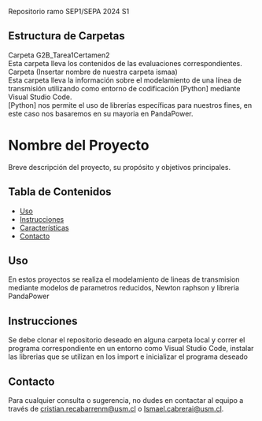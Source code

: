 Repositorio ramo SEP1/SEPA 2024 S1

## Estructura de Carpetas
Carpeta G2B_Tarea1Certamen2
<br> 
Esta carpeta lleva los contenidos de las evaluaciones correspondientes.
Carpeta (Insertar nombre de nuestra carpeta ismaa)
<br>
Esta carpeta lleva la información sobre el modelamiento de una línea de transmisión utilizando como entorno de codificación [Python]
mediante Visual Studio Code.
<br>
[Python] nos permite el uso de librerías específicas para nuestros fines, en este caso nos basaremos en su mayoria en PandaPower.
# Nombre del Proyecto

Breve descripción del proyecto, su propósito y objetivos principales.

## Tabla de Contenidos
- [Uso](#uso)
- [Instrucciones](#instrucciones)
- [Características](#características)
- [Contacto](#contacto)

## Uso
En estos proyectos se realiza el modelamiento de lineas de transmision mediante modelos de parametros reducidos, Newton raphson y libreria PandaPower

## Instrucciones
Se debe clonar el repositorio deseado en alguna carpeta local y correr el programa correspondiente en un entorno como Visual Studio Code, instalar las librerias que se utilizan en los import e inicializar el programa deseado

## Contacto
Para cualquier consulta o sugerencia, no dudes en contactar al equipo a través de cristian.recabarrenm@usm.cl o Ismael.cabrerai@usm.cl.

